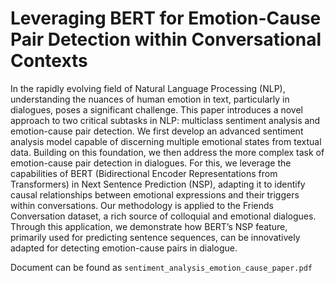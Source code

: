 # Leveraging BERT for Emotion-Cause Pair Detection within Conversational Contexts

In the rapidly evolving field of Natural Language Processing (NLP), understanding the nuances of human emotion in text, particularly in dialogues, poses a significant challenge. This paper introduces a novel approach to two critical subtasks in NLP: multiclass sentiment analysis and emotion-cause pair detection. We first develop an advanced sentiment analysis model capable of discerning multiple emotional states from textual data. Building on this foundation, we then address the more complex task of emotion-cause pair detection in dialogues. For this, we leverage the capabilities of BERT (Bidirectional Encoder Representations from Transformers) in Next Sentence Prediction (NSP), adapting it to identify causal relationships between emotional expressions and their triggers within conversations. Our methodology is applied to the Friends Conversation dataset, a rich source of colloquial and emotional dialogues. Through this application, we demonstrate how BERT’s NSP feature, primarily used for predicting sentence sequences, can be innovatively adapted for detecting emotion-cause pairs in dialogue.

Document can be found as `sentiment_analysis_emotion_cause_paper.pdf`
